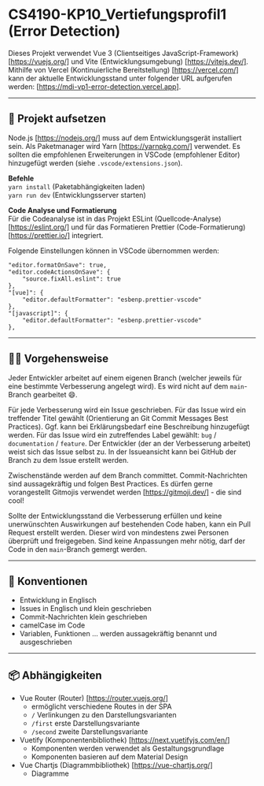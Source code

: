 # CS4190-KP10_Vertiefungsprofil1 (Error Detection)

Dieses Projekt verwendet Vue 3 (Clientseitiges JavaScript-Framework) [https://vuejs.org/] und Vite (Entwicklungsumgebung) [https://vitejs.dev/]. Mithilfe von Vercel (Kontinuierliche Bereitstellung) [https://vercel.com/] kann der aktuelle Entwicklungsstand unter folgender URL aufgerufen werden: [https://mdi-vp1-error-detection.vercel.app].

---

## 🚀 Projekt aufsetzen

Node.js [https://nodejs.org/] muss auf dem Entwicklungsgerät installiert sein.
Als Paketmanager wird Yarn [https://yarnpkg.com/] verwendet.
Es sollten die empfohlenen Erweiterungen in VSCode (empfohlener Editor) hinzugefügt werden (siehe `.vscode/extensions.json`).

**Befehle** \
`yarn install` (Paketabhängigkeiten laden) \
`yarn run dev` (Entwicklungsserver starten)

**Code Analyse und Formatierung** \
Für die Codeanalyse ist in das Projekt ESLint (Quellcode-Analyse) [https://eslint.org/] und für das Formatieren Prettier (Code-Formatierung) [https://prettier.io/] integriert.

Folgende Einstellungen können in VSCode übernommen werden:

```
"editor.formatOnSave": true,
"editor.codeActionsOnSave": {
    "source.fixAll.eslint": true
},
"[vue]": {
    "editor.defaultFormatter": "esbenp.prettier-vscode"
},
"[javascript]": {
    "editor.defaultFormatter": "esbenp.prettier-vscode"
},
```

---

## 👨‍💻 Vorgehensweise

Jeder Entwickler arbeitet auf einem eigenen Branch (welcher jeweils für eine bestimmte Verbesserung angelegt wird). Es wird nicht auf dem `main`-Branch gearbeitet 😄.

Für jede Verbesserung wird ein Issue geschrieben. Für das Issue wird ein treffender Titel gewählt (Orientierung an Git Commit Messages Best Practices). Ggf. kann bei Erklärungsbedarf eine Beschreibung hinzugefügt werden.
Für das Issue wird ein zutreffendes Label gewählt: `bug` / `documentation` / `feature`. Der Entwickler (der an der Verbesserung arbeitet) weist sich das Issue selbst zu. In der Issueansicht kann bei GitHub der Branch zu dem Issue erstellt werden.

Zwischenstände werden auf dem Branch committet. Commit-Nachrichten sind aussagekräftig und folgen Best Practices. Es dürfen gerne vorangestellt Gitmojis verwendet werden [https://gitmoji.dev/] - die sind cool!

Sollte der Entwicklungsstand die Verbesserung erfüllen und keine unerwünschten Auswirkungen auf bestehenden Code haben, kann ein Pull Request erstellt werden. Dieser wird von mindestens zwei Personen überprüft und freigegeben. Sind keine Anpassungen mehr nötig, darf der Code in den `main`-Branch gemergt werden.

---

## 💄 Konventionen

- Entwicklung in Englisch
- Issues in Englisch und klein geschrieben
- Commit-Nachrichten klein geschrieben
- camelCase im Code
- Variablen, Funktionen ... werden aussagekräftig benannt und ausgeschrieben

---

## 📦 Abhängigkeiten

- Vue Router (Router) [https://router.vuejs.org/]
  - ermöglicht verschiedene Routes in der SPA
  - `/` Verlinkungen zu den Darstellungsvarianten
  - `/first` erste Darstellungsvariante
  - `/second` zweite Darstellungsvariante
- Vuetify (Komponentenbibliothek) [https://next.vuetifyjs.com/en/]
  - Komponenten werden verwendet als Gestaltungsgrundlage
  - Komponenten basieren auf dem Material Design
- Vue Chartjs (Diagrammbibliothek) [https://vue-chartjs.org/]
  - Diagramme
